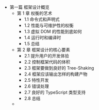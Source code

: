 - 第一篇 框架设计概览
  - 第 1 章 权衡的艺术
    - 1.1 命令式和声明式
    - 1.2 性能与可维护性的权衡
    - 1.3 虚拟 DOM 的性能到底如何
    - 1.4 运行时和编译时
    - 1.5 总结
  - 第 2 章 框架设计的核心要素
    - 2.1 提升用户的开发体验
    - 2.2 控制框架代码的体积
    - 2.3 框架要做到良好的 Tree-Shaking
    - 2.4 框架应该输出怎样的构建产物
    - 2.5 特性开发
    - 2.6 错误处理
    - 2.7 良好的 TypeScript 类型支持
    - 2.8 总结
  - 